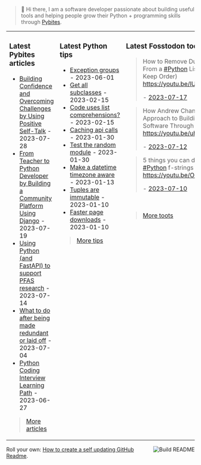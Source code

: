 > 👋 Hi there, I am a software developer passionate about building useful tools and helping people grow their Python + programming skills through <a href="https://pybit.es" target="_blank">Pybites</a>.

<table><tr><td valign="top" width="33%">

### Latest Pybites articles

<ul>

  <li><a href="https://pybit.es/articles/building-confidence-and-overcoming-challenges-by-using-positive-self-talk/" target="_blank">Building Confidence and Overcoming Challenges by Using Positive Self-Talk</a> - 2023-07-28</li>

  <li><a href="https://pybit.es/articles/from-teacher-to-python-developer-by-building-a-community-platform-using-django/" target="_blank">From Teacher to Python Developer by Building a Community Platform Using Django</a> - 2023-07-19</li>

  <li><a href="https://pybit.es/articles/using-python-and-fastapi-to-support-pfas-research/" target="_blank">Using Python (and FastAPI) to support PFAS research</a> - 2023-07-14</li>

  <li><a href="https://pybit.es/articles/what-to-do-after-being-made-redundant-or-laid-off/" target="_blank">What to do after being made redundant or laid off</a> - 2023-07-04</li>

  <li><a href="https://pybit.es/articles/python-coding-interview-learning-path/" target="_blank">Python Coding Interview Learning Path</a> - 2023-06-27</li>

</ul>

> <a href="https://pybit.es/articles/" target="_blank">More articles</a>


</td><td valign="top" width="34%">

### Latest Python tips

<ul>

  <li><a href="https://github.com/bbelderbos/bobcodesit/blob/main/notes/20230601094256.md" target="_blank">Exception groups</a> - 2023-06-01</li>

  <li><a href="https://github.com/bbelderbos/bobcodesit/blob/main/notes/20230215143414.md" target="_blank">Get all subclasses</a> - 2023-02-15</li>

  <li><a href="https://github.com/bbelderbos/bobcodesit/blob/main/notes/20230215131208.md" target="_blank">Code uses list comprehensions?</a> - 2023-02-15</li>

  <li><a href="https://github.com/bbelderbos/bobcodesit/blob/main/notes/20230130103011.md" target="_blank">Caching api calls</a> - 2023-01-30</li>

  <li><a href="https://github.com/bbelderbos/bobcodesit/blob/main/notes/20230130102312.md" target="_blank">Test the random module</a> - 2023-01-30</li>

  <li><a href="https://github.com/bbelderbos/bobcodesit/blob/main/notes/20230113130529.md" target="_blank">Make a datetime timezone aware</a> - 2023-01-13</li>

  <li><a href="https://github.com/bbelderbos/bobcodesit/blob/main/notes/20230110131408.md" target="_blank">Tuples are immutable</a> - 2023-01-10</li>

  <li><a href="https://github.com/bbelderbos/bobcodesit/blob/main/notes/20230110130247.md" target="_blank">Faster page downloads</a> - 2023-01-10</li>

</ul>

> <a href="https://github.com/bbelderbos/bobcodesit" target="_blank">More tips</a>


</td><td valign="top" width="33%">

### Latest Fosstodon toots


  <blockquote>
  <p>How to Remove Duplicates From a <a class="mention hashtag" href="https://fosstodon.org/tags/Python" rel="tag">#<span>Python</span></a> List (And Keep Order) <a href="https://youtu.be/lUXl0cK8s08" rel="nofollow noopener noreferrer" target="_blank"><span class="invisible">https://</span><span class="">youtu.be/lUXl0cK8s08</span><span class="invisible"></span></a></p>
  - <a href="https://fosstodon.org/@bbelderbos/110730328277039647" target="_blank">2023-07-17</a>
  </blockquote>

  <blockquote>
  <p>How Andrew Changed His Approach to Building <a class="mention hashtag" href="https://fosstodon.org/tags/Python" rel="tag">#<span>Python</span></a> Software Through PDM <a href="https://youtu.be/uhfrFPAIKCU" rel="nofollow noopener noreferrer" target="_blank"><span class="invisible">https://</span><span class="">youtu.be/uhfrFPAIKCU</span><span class="invisible"></span></a></p>
  - <a href="https://fosstodon.org/@bbelderbos/110702401248101657" target="_blank">2023-07-12</a>
  </blockquote>

  <blockquote>
  <p>5 things you can do with <a class="mention hashtag" href="https://fosstodon.org/tags/Python" rel="tag">#<span>Python</span></a> f-strings <a href="https://youtu.be/O8KFVxpxIZk" rel="nofollow noopener noreferrer" target="_blank"><span class="invisible">https://</span><span class="">youtu.be/O8KFVxpxIZk</span><span class="invisible"></span></a></p>
  - <a href="https://fosstodon.org/@bbelderbos/110690950812696921" target="_blank">2023-07-10</a>
  </blockquote>


<br>

> <a href="https://fosstodon.org/@bbelderbos" target="_blank">More toots</a>


</td></tr></table>

<a href="https://github.com/bbelderbos/bbelderbos/actions" target="_blank"><img src="https://github.com/bbelderbos/bbelderbos/workflows/Daily%20Update/badge.svg" align="right" alt="Build README"></a>Roll your own: <a href="https://pybit.es/articles/how-to-create-a-self-updating-github-readme/" target="_blank">How to create a self updating GitHub Readme</a>.